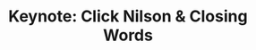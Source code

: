 ---
slug: keynote-3
type: event
event_type: Keynote
title: 'Keynote: Click Nilson & Closing Words'
venue: VOGELFREI
date_time: Friday, April 21st, 14:00
status: ready
schedule:
    -   time: t14:00
        item: $keynote-click-nilson
    -   time: t15:00
        item: "Closing Words"
---